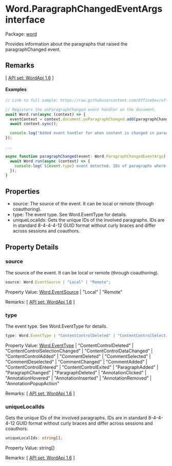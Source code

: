 # Word.ParagraphChangedEventArgs interface

Package: [word](https://learn.microsoft.com/en-us/javascript/api/word)

Provides information about the paragraphs that raised the paragraphChanged event.

## Remarks

[ [API set: WordApi 1.6](https://learn.microsoft.com/en-us/javascript/api/requirement-sets/word/word-api-requirement-sets) ]

#### Examples

```typescript
// Link to full sample: https://raw.githubusercontent.com/OfficeDev/office-js-snippets/prod/samples/word/25-paragraph/onchanged-event.yaml

// Registers the onParagraphChanged event handler on the document.
await Word.run(async (context) => {
  eventContext = context.document.onParagraphChanged.add(paragraphChanged);
  await context.sync();

  console.log("Added event handler for when content is changed in paragraphs.");
});

...

async function paragraphChanged(event: Word.ParagraphChangedEventArgs) {
  await Word.run(async (context) => {
    console.log(`${event.type} event detected. IDs of paragraphs where content was changed:`, event.uniqueLocalIds);
  });
}
```

## Properties

- source: The source of the event. It can be local or remote (through coauthoring).
- type: The event type. See Word.EventType for details.
- uniqueLocalIds: Gets the unique IDs of the involved paragraphs. IDs are in standard 8-4-4-4-12 GUID format without curly braces and differ across sessions and coauthors.

## Property Details

### source

The source of the event. It can be local or remote (through coauthoring).

```typescript
source: Word.EventSource | "Local" | "Remote";
```

Property Value:
[Word.EventSource](https://learn.microsoft.com/en-us/javascript/api/word/word.eventsource) | "Local" | "Remote"

Remarks:
[ [API set: WordApi 1.6](https://learn.microsoft.com/en-us/javascript/api/requirement-sets/word/word-api-requirement-sets) ]

### type

The event type. See Word.EventType for details.

```typescript
type: Word.EventType | "ContentControlDeleted" | "ContentControlSelectionChanged" | "ContentControlDataChanged" | "ContentControlAdded" | "CommentDeleted" | "CommentSelected" | "CommentDeselected" | "CommentChanged" | "CommentAdded" | "ContentControlEntered" | "ContentControlExited" | "ParagraphAdded" | "ParagraphChanged" | "ParagraphDeleted" | "AnnotationClicked" | "AnnotationHovered" | "AnnotationInserted" | "AnnotationRemoved" | "AnnotationPopupAction";
```

Property Value:
[Word.EventType](https://learn.microsoft.com/en-us/javascript/api/word/word.eventtype) | "ContentControlDeleted" | "ContentControlSelectionChanged" | "ContentControlDataChanged" | "ContentControlAdded" | "CommentDeleted" | "CommentSelected" | "CommentDeselected" | "CommentChanged" | "CommentAdded" | "ContentControlEntered" | "ContentControlExited" | "ParagraphAdded" | "ParagraphChanged" | "ParagraphDeleted" | "AnnotationClicked" | "AnnotationHovered" | "AnnotationInserted" | "AnnotationRemoved" | "AnnotationPopupAction"

Remarks:
[ [API set: WordApi 1.6](https://learn.microsoft.com/en-us/javascript/api/requirement-sets/word/word-api-requirement-sets) ]

### uniqueLocalIds

Gets the unique IDs of the involved paragraphs. IDs are in standard 8-4-4-4-12 GUID format without curly braces and differ across sessions and coauthors.

```typescript
uniqueLocalIds: string[];
```

Property Value:
string[]

Remarks:
[ [API set: WordApi 1.6](https://learn.microsoft.com/en-us/javascript/api/requirement-sets/word/word-api-requirement-sets) ]